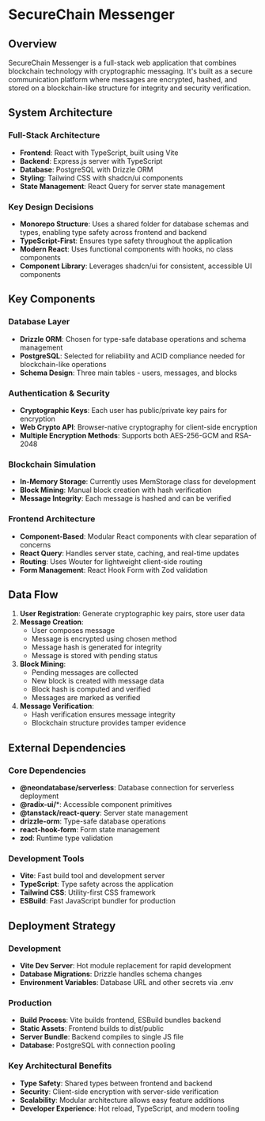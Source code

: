 # SecureChain Messenger

## Overview

SecureChain Messenger is a full-stack web application that combines blockchain technology with cryptographic messaging. It's built as a secure communication platform where messages are encrypted, hashed, and stored on a blockchain-like structure for integrity and security verification.

## System Architecture

### Full-Stack Architecture
- **Frontend**: React with TypeScript, built using Vite
- **Backend**: Express.js server with TypeScript
- **Database**: PostgreSQL with Drizzle ORM
- **Styling**: Tailwind CSS with shadcn/ui components
- **State Management**: React Query for server state management

### Key Design Decisions
- **Monorepo Structure**: Uses a shared folder for database schemas and types, enabling type safety across frontend and backend
- **TypeScript-First**: Ensures type safety throughout the application
- **Modern React**: Uses functional components with hooks, no class components
- **Component Library**: Leverages shadcn/ui for consistent, accessible UI components

## Key Components

### Database Layer
- **Drizzle ORM**: Chosen for type-safe database operations and schema management
- **PostgreSQL**: Selected for reliability and ACID compliance needed for blockchain-like operations
- **Schema Design**: Three main tables - users, messages, and blocks

### Authentication & Security
- **Cryptographic Keys**: Each user has public/private key pairs for encryption
- **Web Crypto API**: Browser-native cryptography for client-side encryption
- **Multiple Encryption Methods**: Supports both AES-256-GCM and RSA-2048

### Blockchain Simulation
- **In-Memory Storage**: Currently uses MemStorage class for development
- **Block Mining**: Manual block creation with hash verification
- **Message Integrity**: Each message is hashed and can be verified

### Frontend Architecture
- **Component-Based**: Modular React components with clear separation of concerns
- **React Query**: Handles server state, caching, and real-time updates
- **Routing**: Uses Wouter for lightweight client-side routing
- **Form Management**: React Hook Form with Zod validation

## Data Flow

1. **User Registration**: Generate cryptographic key pairs, store user data
2. **Message Creation**: 
   - User composes message
   - Message is encrypted using chosen method
   - Message hash is generated for integrity
   - Message is stored with pending status
3. **Block Mining**: 
   - Pending messages are collected
   - New block is created with message data
   - Block hash is computed and verified
   - Messages are marked as verified
4. **Message Verification**: 
   - Hash verification ensures message integrity
   - Blockchain structure provides tamper evidence

## External Dependencies

### Core Dependencies
- **@neondatabase/serverless**: Database connection for serverless deployment
- **@radix-ui/***: Accessible component primitives
- **@tanstack/react-query**: Server state management
- **drizzle-orm**: Type-safe database operations
- **react-hook-form**: Form state management
- **zod**: Runtime type validation

### Development Tools
- **Vite**: Fast build tool and development server
- **TypeScript**: Type safety across the application
- **Tailwind CSS**: Utility-first CSS framework
- **ESBuild**: Fast JavaScript bundler for production

## Deployment Strategy

### Development
- **Vite Dev Server**: Hot module replacement for rapid development
- **Database Migrations**: Drizzle handles schema changes
- **Environment Variables**: Database URL and other secrets via .env

### Production
- **Build Process**: Vite builds frontend, ESBuild bundles backend
- **Static Assets**: Frontend builds to dist/public
- **Server Bundle**: Backend compiles to single JS file
- **Database**: PostgreSQL with connection pooling

### Key Architectural Benefits
- **Type Safety**: Shared types between frontend and backend
- **Security**: Client-side encryption with server-side verification
- **Scalability**: Modular architecture allows easy feature additions
- **Developer Experience**: Hot reload, TypeScript, and modern tooling

